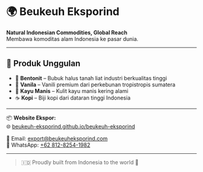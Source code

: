 # 🌍 Beukeuh Eksporind

**Natural Indonesian Commodities, Global Reach**  
Membawa komoditas alam Indonesia ke pasar dunia.

---

## 🚢 Produk Unggulan
- 🧱 **Bentonit** – Bubuk halus tanah liat industri berkualitas tinggi  
- 🌿 **Vanila** – Vanili premium dari perkebunan tropistropis sumatera
- 🌰 **Kayu Manis** – Kulit kayu manis kering alami  
- ☕ **Kopi** – Biji kopi dari dataran tinggi Indonesia

---

📦 **Website Ekspor:**  
🌐 [beukeuh-eksporind.github.io/beukeuh-eksporind](https://beukeuh-eksporind.github.io/beukeuh-eksporind)

📧 Email: export@beukeuheksporind.com  
💬 WhatsApp: [+62 812-8254-1982](https://wa.me/6281282541982)

---

> 🇮🇩 Proudly built from Indonesia to the world 🌱
